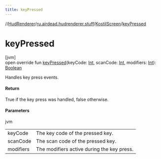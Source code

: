 ```yaml
---
title: keyPressed
---
```

//[HudRenderer](../../../index.html)/[ru.airdead.hudrenderer.stuff](../index.html)/[KostilScreen](index.html)/[keyPressed](key-pressed.html)



# keyPressed



[jvm]\
open override fun [keyPressed](key-pressed.html)(keyCode: [Int](https://kotlinlang.org/api/latest/jvm/stdlib/kotlin/-int/index.html), scanCode: [Int](https://kotlinlang.org/api/latest/jvm/stdlib/kotlin/-int/index.html), modifiers: [Int](https://kotlinlang.org/api/latest/jvm/stdlib/kotlin/-int/index.html)): [Boolean](https://kotlinlang.org/api/latest/jvm/stdlib/kotlin/-boolean/index.html)



Handles key press events.



#### Return



True if the key press was handled, false otherwise.



#### Parameters


jvm

| | |
|---|---|
| keyCode | The key code of the pressed key. |
| scanCode | The scan code of the pressed key. |
| modifiers | The modifiers active during the key press. |




